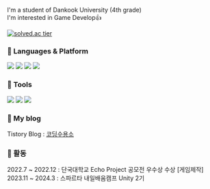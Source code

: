 I'm a student of Dankook University (4th grade)<br>
I'm interested in Game Develop👍

[![solved.ac tier](http://mazassumnida.wtf/api/mini/generate_badge?boj=oteosuk)](https://solved.ac/ashpurple)

### 💪 Languages & Platform
<p>
  <img src="https://img.shields.io/badge/C-A8B9CC?style=flat-square&logo=C&logoColor=white"/>
  <img src="https://img.shields.io/badge/C++-CCCCFF?style=flat-square&logo=C%2B%2B&logoColor=white"/>
  <img src="https://img.shields.io/badge/C%23-CCCCFF?style=flat-square&logo=CSharp#%2B%2B&logoColor=white"/>
  <img src="https://img.shields.io/badge/Unity-F7DF1E?style=flat-square&logo=Unity&logoColor=white"/>
</p>

### 🔨 Tools
<p>  
    <img src="https://img.shields.io/badge/Visual Studio Code-007ACC?style=flat-square&logo=Visual Studio Code&logoColor=black"/></a>
    <img src="https://img.shields.io/badge/Visual Studio-8B00FF?style=flat-square&logo=Visual Studio&logoColor=black"/></a>
    <img src="https://img.shields.io/badge/GitHub-181717?style=flat-square&logo=GitHub&logoColor=white"/></a>
</p>

### 🖤 My blog

Tistory Blog : [코딩수용소](https://oteosuk.tistory.com/)

### 🧡 활동

2022.7 ~ 2022.12 : 단국대학교 Echo Project 공모전 우수상 수상 [게임제작]<br>
2023.11 ~ 2024.3 : 스파르타 내일배움캠프 Unity 2기
